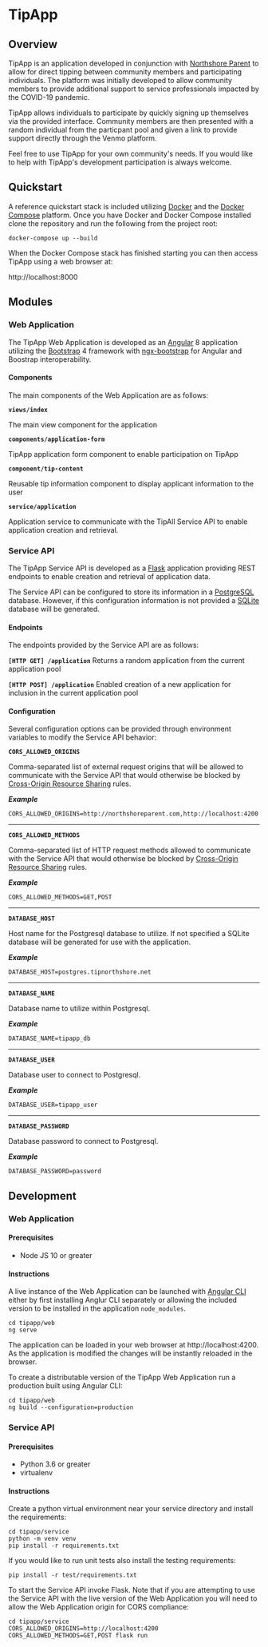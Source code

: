# TipApp

## Overview

TipApp is an application developed in conjunction with [Northshore Parent](http://northshoreparent.com) to allow for direct tipping between community members and participating individuals. The platform was initially developed to allow community members to provide additional support to service professionals impacted by the COVID-19 pandemic.

TipApp allows individuals to participate by quickly signing up themselves via the provided interface. Community members are then presented with a random individual from the particpant pool and given a link to provide support directly through the Venmo platform.

Feel free to use TipApp for your own community's needs. If you would like to help with TipApp's development participation is always welcome.

## Quickstart

A reference quickstart stack is included utilizing [Docker](https://www.docker.com/) and the [Docker Compose](https://docs.docker.com/compose/) platform. Once you have Docker and Docker Compose installed clone the repository and run the following from the project root:

```
docker-compose up --build
```

When the Docker Compose stack has finished starting you can then access TipApp using a web browser at:

http://localhost:8000

## Modules

### Web Application

The TipApp Web Application is developed as an [Angular](https://angular.io/) 8 application utilizing the [Bootstrap](https://getbootstrap.com/) 4 framework with [ngx-bootstrap](https://valor-software.com/ngx-bootstrap/#/) for Angular and Boostrap interoperability.

#### Components

The main components of the Web Application are as follows:

**`views/index`**

The main view component for the application

**`components/application-form`**

TipApp application form component to enable participation on TipApp

**`component/tip-content`**

Reusable tip information component to display applicant information to the user

**`service/application`**

Application service to communicate with the TipAll Service API to enable application creation and retrieval.

### Service API

The TipApp Service API is developed as a [Flask](https://palletsprojects.com/p/flask/) application providing REST endpoints to enable creation and retrieval of application data.

The Service API can be configured to store its information in a [PostgreSQL](https://www.postgresql.org/) database. However, if this configuration information is not provided a [SQLite](https://sqlite.org/index.html) database will be generated.

#### Endpoints

The endpoints provided by the Service API are as follows:

**`[HTTP GET] /application`**
Returns a random application from the current application pool

**`[HTTP POST] /application`**
Enabled creation of a new application for inclusion in the current application pool

#### Configuration

Several configuration options can be provided through environment variables to modify the Service API behavior:

**`CORS_ALLOWED_ORIGINS`**

Comma-separated list of external request origins that will be allowed to communicate with the Service API that would otherwise be blocked by [Cross-Origin Resource Sharing](https://developer.mozilla.org/en-US/docs/Web/HTTP/CORS) rules.

***Example***
```
CORS_ALLOWED_ORIGINS=http://northshoreparent.com,http://localhost:4200
```


---


**`CORS_ALLOWED_METHODS`**

Comma-separated list of HTTP request methods allowed to communicate with the Service API that would otherwise be blocked by [Cross-Origin Resource Sharing](https://developer.mozilla.org/en-US/docs/Web/HTTP/CORS) rules.

***Example***
```
CORS_ALLOWED_METHODS=GET,POST
```

---


**`DATABASE_HOST`**

Host name for the Postgresql database to utilize. If not specified a SQLite database will be generated for use with the application.

***Example***
```
DATABASE_HOST=postgres.tipnorthshore.net
```

---

**`DATABASE_NAME`**

Database name to utilize within Postgresql.

***Example***
```
DATABASE_NAME=tipapp_db
```

---


**`DATABASE_USER`**

Database user to connect to Postgresql.

***Example***
```
DATABASE_USER=tipapp_user
```

---


**`DATABASE_PASSWORD`**

Database password to connect to Postgresql.

***Example***
```
DATABASE_PASSWORD=password
```

## Development

### Web Application

#### Prerequisites
* Node JS 10 or greater

#### Instructions
A live instance of the Web Application can be launched with [Angular CLI](https://cli.angular.io/) either by first installing Anglur CLI separately or allowing the included version to be installed in the application `node_modules`.

```
cd tipapp/web
ng serve
```

The application can be loaded in your web browser at http://localhost:4200. As the application is modified the changes will be instantly reloaded in the browser.

To create a distributable version of the TipApp Web Application run a production built using Angular CLI:

```
cd tipapp/web
ng build --configuration=production
```

### Service API

#### Prerequisites
* Python 3.6 or greater
* virtualenv

#### Instructions

Create a python virtual environment near your service directory and install the requirements:

```
cd tipapp/service
python -m venv venv
pip install -r requirements.txt
```

If you would like to run unit tests also install the testing requirements:

```
pip install -r test/requirements.txt
```

To start the Service API invoke Flask. Note that if you are attempting to use the Service API with the live version of the Web Application you will need to allow the Web Application origin for CORS compliance: 

```
cd tipapp/service
CORS_ALLOWED_ORIGINS=http://localhost:4200 CORS_ALLOWED_METHODS=GET,POST flask run
```
